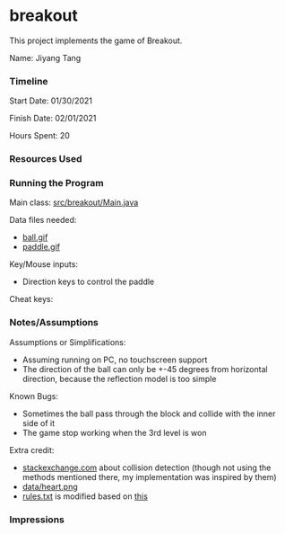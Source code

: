 # breakout

This project implements the game of Breakout.

Name: Jiyang Tang

### Timeline

Start Date: 01/30/2021

Finish Date: 02/01/2021

Hours Spent: 20

### Resources Used

### Running the Program

Main class: [src/breakout/Main.java](src/breakout/Main.java)

Data files needed:

- [ball.gif](data/ball.gif)
- [paddle.gif](data/paddle.gif)

Key/Mouse inputs:

- Direction keys to control the paddle

Cheat keys:

### Notes/Assumptions

Assumptions or Simplifications:

- Assuming running on PC, no touchscreen support
- The direction of the ball can only be +-45 degrees from horizontal direction, because the
  reflection model is too simple

Known Bugs:

- Sometimes the ball pass through the block and collide with the inner side of it
- The game stop working when the 3rd level is won

Extra credit:

- [stackexchange.com](https://gamedev.stackexchange.com/questions/96337/collision-between-aabb-and-circle)
  about collision detection (though not using the methods mentioned there, my implementation was
  inspired by them)
- [data/heart.png](https://en.wikipedia.org/wiki/Heart_symbol)
- [rules.txt](data/rules.txt) is modified based
  on [this](https://en.wikipedia.org/wiki/Breakout_(video_game))

### Impressions
